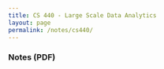 ```yaml
---
title: CS 440 - Large Scale Data Analytics
layout: page
permalink: /notes/cs440/
---
```


### Notes (PDF)
